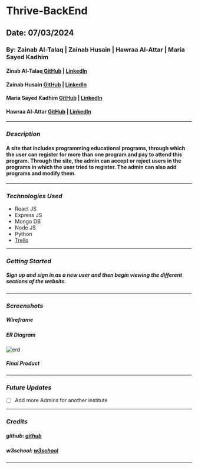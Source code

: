 # Thrive-BackEnd

## Date: 07/03/2024

### By: Zainab Al-Talaq | Zainab Husain | Hawraa Al-Attar | Maria Sayed Kadhim

#### Zinab Al-Talaq [GitHub](https://github.com/zainabaltalaq) | [LinkedIn](http://www.linkedin.com/in/zainabaltalaq)
#### Zainab Husain [GitHub](https://github.com/ZainabHussain20) | [LinkedIn](https://www.linkedin.com/in/zainab-hussain-350643310/)
#### Maria Sayed Kadhim [GitHub](https://github.com/) | [LinkedIn](http://www.linkedin.com/in/maria-kadhim)
#### Hawraa Al-Attar [GitHub](https://github.com/Hawraalattar) | [LinkedIn](https://www.linkedin.com/in/hawraalattar)

---

### **_Description_**

#### A site that includes programming educational programs, through which the user can register for more than one program and pay to attend this program. Through the site, the admin can accept or reject users in the programs in which the user tried to register. The admin can also add programs and modify them.

---

### **_Technologies Used_**

- React JS
- Express JS
- Mongo DB
- Node JS
- Python
- [Trello](https://trello.com/b/MFw3sZjK/thrive) 
---

### **_Getting Started_**

##### Sign up and sign in as a new user and then begin viewing the different sections of the website.

---

### **_Screenshots_**

##### Wireframe

##### ER Diagram
![erd](https://www9.0zz0.com/2024/07/03/12/497142083.jpg)


##### Final Product

---

### **_Future Updates_**

- [ ] Add more Admins for another institute

---

### **_Credits_**

##### github: [github](https://github.com/SEI-09-Bahrain/class_wiki?tab=readme-ov-file)

##### w3school: [w3school](https://www.w3schools.com/)

---
